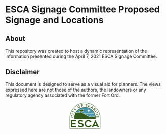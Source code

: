 ESCA Signage Committee Proposed Signage and Locations
================

## About

This repository was created to host a dynamic representation of the
information presented during the April 7, 2021 ESCA Signage Committee.

## Disclaimer

This document is designed to serve as a visual aid for planners. The
views expressed here are not those of the authors, the landowners or any
regulatory agency associated with the former Fort Ord.

<center>
<img src="imgs/ESCA-logo.png" width="20%" style="display: block; margin: auto;" />
</center>
